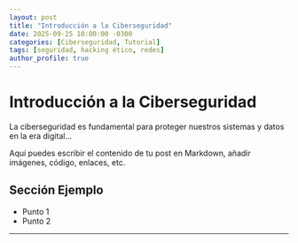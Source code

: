 ```yaml
---
layout: post
title: "Introducción a la Ciberseguridad"
date: 2025-09-25 10:00:00 -0300
categories: [Ciberseguridad, Tutorial]
tags: [seguridad, hacking ético, redes]
author_profile: true
---
```


# Introducción a la Ciberseguridad

La ciberseguridad es fundamental para proteger nuestros sistemas y datos en la era digital...

Aquí puedes escribir el contenido de tu post en Markdown, añadir imágenes, código, enlaces, etc.

## Sección Ejemplo

- Punto 1
- Punto 2

---

